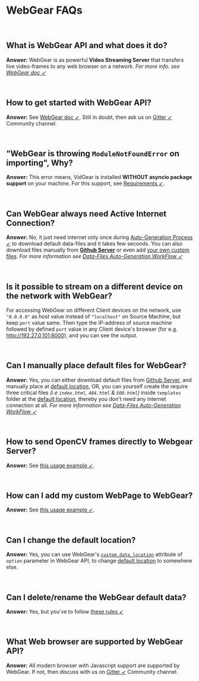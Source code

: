 <!--
===============================================
vidgear library source-code is deployed under the Apache 2.0 License:

Copyright (c) 2019-2020 Abhishek Thakur(@abhiTronix) <abhi.una12@gmail.com>

Licensed under the Apache License, Version 2.0 (the "License");
you may not use this file except in compliance with the License.
You may obtain a copy of the License at

   http://www.apache.org/licenses/LICENSE-2.0

Unless required by applicable law or agreed to in writing, software
distributed under the License is distributed on an "AS IS" BASIS,
WITHOUT WARRANTIES OR CONDITIONS OF ANY KIND, either express or implied.
See the License for the specific language governing permissions and
limitations under the License.
===============================================
-->

# WebGear FAQs

&nbsp;

## What is WebGear API and what does it do?

**Answer:** WebGear is as powerful **Video Streaming Server** that transfers live video-frames to any web browser on a network. _For more info. see [WebGear doc ➶](../../gears/webgear/overview/)_

&nbsp;

## How to get started with WebGear API?

**Answer:** See [WebGear doc ➶](../../gears/webgear/overview/). Still in doubt, then ask us on [Gitter ➶](https://gitter.im/vidgear/community) Community channel.

&nbsp;

## "WebGear is throwing `ModuleNotFoundError` on importing", Why?

**Answer:** This error means, VidGear is installed **WITHOUT asyncio package support** on your machine. For this support, see [Requirements ➶](../../gears/webgear/usage/#requirements).

&nbsp;

## Can WebGear always need Active Internet Connection?

**Answer:** No, it just need internet only once during [Auto-Generation Process ➶](../../gears/webgear/overview/#auto-generation-process) to download default data-files and it takes few seconds. You can also download files manually from [**Github Server**](https://github.com/abhiTronix/vidgear-vitals) or even add [your own custom files](../../gears/webgear/advanced/#rules-for-altering-webgear-files-and-folders). _For more information see [Data-Files Auto-Generation WorkFlow ➶](../../gears/webgear/overview/#data-files-auto-generation-workflow-for-webgear)_

&nbsp;

## Is it possible to stream on a different device on the network with WebGear?

For accessing WebGear on different Client devices on the network, use `"0.0.0.0"` as host value instead of `"localhost"` on Source Machine, but keep `port` value same. Then type the IP-address of source machine followed by defined `port` value in any Client device's browser (for e.g. http://192.27.0.101:8000), and you can see the output.

&nbsp;

## Can I manually place default files for WebGear?

**Answer:** Yes, you can either download default files from [Github Server](https://github.com/abhiTronix/webgear_data), and manually place at [default location](../../gears/webgear/overview/#default-location), OR, you can yourself create the require three critical files _(i.e `index.html`, `404.html` & `500.html`)_  inside `templates` folder at the [default location](../../gears/webgear/overview/#default-location), thereby you don't need any internet connection at all. _For more information see [Data-Files Auto-Generation WorkFlow ➶](../../gears/webgear/overview/#data-files-auto-generation-workflow)_

&nbsp;

## How to send OpenCV frames directly to Webgear Server?

**Answer:** See [this usage example ➶](../../gears/webgear/advanced/#using-webgear-with-a-custom-sourceopencv).

&nbsp;

## How can I add my custom WebPage to WebGear?

**Answer:** See [this usage example ➶](../../gears/webgear/advanced/#using-webgear-with-custom-webpage-routes).

&nbsp;

## Can I change the default location?

**Answer:** Yes, you can use WebGear's [`custom_data_location`](../../gears/webgear/params/#webgear-specific-attributes) attribute of `option` parameter in WebGear API, to change [default location](../../gears/webgear/overview/#default-location) to somewhere else.

&nbsp;

## Can I delete/rename the WebGear default data?

**Answer:** Yes, but you've to follow [these rules ➶](../../gears/webgear/advanced/#rules-for-altering-webgear-files-and-folders)

&nbsp;

## What Web browser are supported by WebGear API?

**Answer:** All modern browser with Javascript support are supported by WebGear. If not, then discuss with us on [Gitter ➶](https://gitter.im/vidgear/community) Community channel.

&nbsp;
